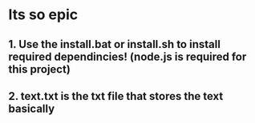 # Its so epic

## 1. Use the install.bat or install.sh to install required dependincies! (node.js is required for this project)
## 2. text.txt is the txt file that stores the text basically 

